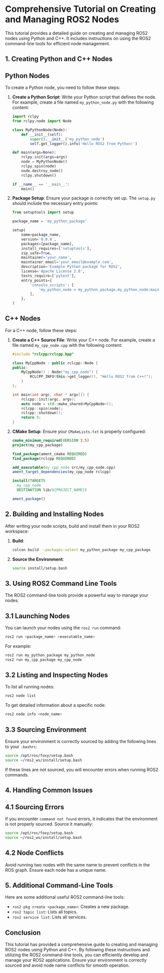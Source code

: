 # Comprehensive Tutorial on Creating and Managing ROS2 Nodes

This tutorial provides a detailed guide on creating and managing ROS2 nodes using Python and C++. It includes instructions on using the ROS2 command-line tools for efficient node management.

## 1. Creating Python and C++ Nodes

## Python Nodes

To create a Python node, you need to follow these steps:

1. **Create a Python Script**: Write your Python script that defines the node. For example, create a file named `my_python_node.py` with the following content:

   ```python
   import rclpy
   from rclpy.node import Node

   class MyPythonNode(Node):
       def __init__(self):
           super().__init__('my_python_node')
           self.get_logger().info('Hello ROS2 from Python!')

   def main(args=None):
       rclpy.init(args=args)
       node = MyPythonNode()
       rclpy.spin(node)
       node.destroy_node()
       rclpy.shutdown()

   if __name__ == '__main__':
       main()
   ```
2. **Package Setup**: Ensure your package is correctly set up. The `setup.py` should include the necessary entry points:

   ```python
   from setuptools import setup

   package_name = 'my_python_package'

   setup(
       name=package_name,
       version='0.0.0',
       packages=[package_name],
       install_requires=['setuptools'],
       zip_safe=True,
       maintainer='your_name',
       maintainer_email='your_email@example.com',
       description='Example Python package for ROS2',
       license='Apache License 2.0',
       tests_require=['pytest'],
       entry_points={
           'console_scripts': [
               'my_python_node = my_python_package.my_python_node:main'
           ],
       },
   )
   ```

## C++ Nodes

For a C++ node, follow these steps:

1. **Create a C++ Source File**: Write your C++ node. For example, create a file named `my_cpp_node.cpp` with the following content:

   ```cpp
   #include "rclcpp/rclcpp.hpp"

   class MyCppNode : public rclcpp::Node {
   public:
       MyCppNode() : Node("my_cpp_node") {
           RCLCPP_INFO(this->get_logger(), "Hello ROS2 from C++!");
       }
   };

   int main(int argc, char * argv[]) {
       rclcpp::init(argc, argv);
       auto node = std::make_shared<MyCppNode>();
       rclcpp::spin(node);
       rclcpp::shutdown();
       return 0;
   }
   ```
2. **CMake Setup**: Ensure your `CMakeLists.txt` is properly configured:

   ```cmake
   cmake_minimum_required(VERSION 3.5)
   project(my_cpp_package)

   find_package(ament_cmake REQUIRED)
   find_package(rclcpp REQUIRED)

   add_executable(my_cpp_node src/my_cpp_node.cpp)
   ament_target_dependencies(my_cpp_node rclcpp)

   install(TARGETS
     my_cpp_node
     DESTINATION lib/${PROJECT_NAME})

   ament_package()
   ```

## 2. Building and Installing Nodes

After writing your node scripts, build and install them in your ROS2 workspace:

1. **Build**:

   ```sh
   colcon build --packages-select my_python_package my_cpp_package
   ```
2. **Source the Environment**:

   ```sh
   source install/setup.bash
   ```

## 3. Using ROS2 Command Line Tools

The ROS2 command-line tools provide a powerful way to manage your nodes.

## 3.1 Launching Nodes

You can launch your nodes using the `ros2 run` command:

```sh
ros2 run <package_name> <executable_name>
```

For example:

```sh
ros2 run my_python_package my_python_node
ros2 run my_cpp_package my_cpp_node
```

## 3.2 Listing and Inspecting Nodes

To list all running nodes:

```sh
ros2 node list
```

To get detailed information about a specific node:

```sh
ros2 node info <node_name>
```

## 3.3 Sourcing Environment

Ensure your environment is correctly sourced by adding the following lines to your `.bashrc`:

```sh
source /opt/ros/foxy/setup.bash
source ~/ros2_ws/install/setup.bash
```

If these lines are not sourced, you will encounter errors when running ROS2 commands.

## 4. Handling Common Issues

## 4.1 Sourcing Errors

If you encounter `command not found` errors, it indicates that the environment is not properly sourced. Source it manually:

```sh
source /opt/ros/foxy/setup.bash
source ~/ros2_ws/install/setup.bash
```

## 4.2 Node Conflicts

Avoid running two nodes with the same name to prevent conflicts in the ROS graph. Ensure each node has a unique name.

## 5. Additional Command-Line Tools

Here are some additional useful ROS2 command-line tools:

- `ros2 pkg create <package_name>`: Creates a new package.
- `ros2 topic list`: Lists all topics.
- `ros2 service list`: Lists all services.

## Conclusion

This tutorial has provided a comprehensive guide to creating and managing ROS2 nodes using Python and C++. By following these instructions and utilizing the ROS2 command-line tools, you can efficiently develop and manage your ROS2 applications. Ensure your environment is correctly sourced and avoid node name conflicts for smooth operation.
